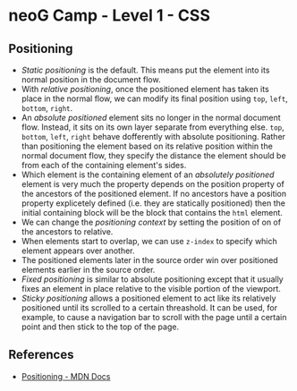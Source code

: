 # neoG Camp - Level 1 - CSS

## Positioning

- _Static positioning_ is the default. This means put the element into its normal position in the document flow.
- With _relative positioning_, once the positioned element has taken its place in the normal flow, we can modify its final position using `top`, `left`, `bottom`, `right`.
- An _absolute positioned_ element sits no longer in the normal document flow. Instead, it sits on its own layer separate from everything else. `top`, `bottom`, `left`, `right` behave dofferently with absolute positioning. Rather than positioning the element based on its relative position within the normal document flow, they specify the distance the element should be from each of the containing element's sides.
- Which element is the containing element of an _absolutely positioned_ element is very much the property depends on the position property of the ancestors of the positioned element. If no ancestors have a position property explicetely defined (i.e. they are statically positioned) then the initial containing block will be the block that contains the `html` element.
- We can change the _positioning context_ by setting the position of on of the ancestors to relative.
- When elements start to overlap, we can use `z-index` to specify which element appears over another.
- The positioned elements later in the source order win over positioned elements earlier in the source order.
- _Fixed positioning_ is similar to absolute positioning except that it usually fixes an element in place relative to the visible portion of the viewport.
- _Sticky positioning_ allows a positioned element to act like its relatively positioned until its scrolled to a certain threashold. It can be used, for example, to cause a navigation bar to scroll with the page until a certain point and then stick to the top of the page.

## References

- [Positioning - MDN Docs](https://developer.mozilla.org/en-US/docs/Learn/CSS/CSS_layout/Positioning)